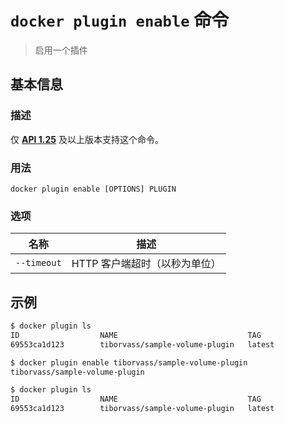# `docker plugin enable` 命令

> 启用一个插件

## 基本信息

### 描述

仅 [**API 1.25**](https://docs.docker.com/engine/api/v1.30/) 及以上版本支持这个命令。

### 用法

```
docker plugin enable [OPTIONS] PLUGIN
```

### 选项

| 名称 | 描述 |
| ---- | ---- |
| `--timeout` | HTTP 客户端超时（以秒为单位） |

## 示例

```bash
$ docker plugin ls
ID                  NAME                             TAG                 DESCRIPTION                ENABLED
69553ca1d123        tiborvass/sample-volume-plugin   latest              A test plugin for Docker   true
```

```bash
$ docker plugin enable tiborvass/sample-volume-plugin
tiborvass/sample-volume-plugin

$ docker plugin ls
ID                  NAME                             TAG                 DESCRIPTION                ENABLED
69553ca1d123        tiborvass/sample-volume-plugin   latest              A test plugin for Docker   true
```
